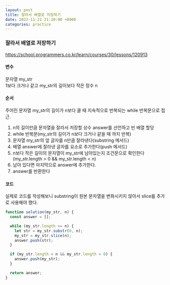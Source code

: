 ```yaml
---
layout: post
title: 잘라서 배열로 저장하기
date: 2022-11-21 21:20:00 +0900
categories: practice
---
```

### 잘라서 배열로 저장하기    
https://school.programmers.co.kr/learn/courses/30/lessons/120913    
    
#### 변수    
문자열 my_str    
1보다 크거나 같고 my_str의 길이보다 작은 정수 n    
    
#### 순서    
주어진 문자열 my_str의 길이가 n보다 클 때 지속적으로 반복되는 while 반복문으로 접근.    
1. n의 길이만큼 문자열을 잘라서 저장할 상수 answer를 선언하고 빈 배열 할당    
2. while 반복문(my_str의 길이가 n보다 크거나 같을 때 까지 반복)    
3. 문자열 my_str의 앞 글자를 n만큼 잘라낸다(substring 메서드)     
4. 배열 answer에 잘라낸 글자를 요소로 추가한다(push 메서드)    
5. n보다 작은 길이의 문자열이 my_str에 남아있는지 조건문으로 확인한다(my_str.length > 0 && my_str.length < n)    
6. 남아 있다면 마지막으로 answer에 추가한다.    
7. answer를 반환한다    

#### 코드
실제로 코드를 작성해보니 substring이 원본 문자열을 변화시키지 않아서 slice를 추가로 사용해야 했다.    
```JavaScript
function solution(my_str, n) {
  const answer = [];

  while (my_str.length >= n) {
    let str = my_str.substr(0, n);
    my_str = my_str.slice(n);  
    answer.push(str);
  }

  if (my_str.length < n && my_str.length > 0) {
    answer.push(my_str);
  }

  return answer;
}
```